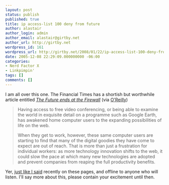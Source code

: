```yaml
---
layout: post
status: publish
published: true
title: ip access-list 100 deny from future
author: alastair
author_login: admin
author_email: alastair@girtby.net
author_url: http://girtby.net
wordpress_id: 161
wordpress_url: http://girtby.net/2008/01/22/ip-access-list-100-deny-from-future
date: 2005-12-08 22:29:09.000000000 -06:00
categories:
- Nerd Factor X
- Linkpimpin'
tags: []
comments: []
---
```

I am all over this one. The Financial Times has a shortish but worthwhile article entitled <cite>[The Future ends at the Firewall](http://news.ft.com/cms/s/628673d0-6294-11da-8dad-0000779e2340,ft_acl=_ftalert_ftarc_ftcol_ftfre_ftindsum_ftmywap_ftprem_ftspecial_ftsurvey_ftworldsub_ftym_ftymarc_ic_ipadmintool_nbe_poapp_printedn_psapp_reg,s01=2.html)</cite> (via [O'Reilly](http://radar.oreilly.com/archives/2005/12/the_future_ends_at_the_firewal.html#comments))

> Having access to free video conferencing, or being able to examine the world in exquisite detail on a programme such as Google Earth, has awakened home computer users to the expanding possibilities of life on the web.
>
> When they get to work, however, these same computer users are starting to find that many of the digital goodies they have come to expect are out of reach. That is more than just a frustration for individual workers: as more technology innovation shifts to the web, it could slow the pace at which many new technologies are adopted and prevent companies from reaping the full productivity benefits.

Yer, [just like I said](/archives/2005/10/26/the-virtual-furniture-police/) recently on these pages, and offline to anyone who will listen. I'll say more about this, please contain your excitement until then.
